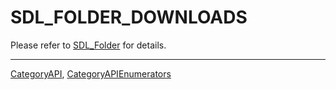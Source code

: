 # SDL_FOLDER_DOWNLOADS

Please refer to [SDL_Folder](SDL_Folder) for details.

----
[CategoryAPI](CategoryAPI), [CategoryAPIEnumerators](CategoryAPIEnumerators)

